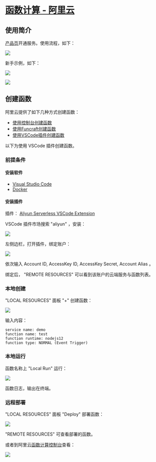 # [函数计算 - 阿里云](https://help.aliyun.com/product/50980.html)

## 使用简介

[产品页](https://www.aliyun.com/product/fc)开通服务。使用流程，如下：

![](images/flaw.png)

新手示例，如下：

![](images/guide_0.png)

![](images/guide_1.png)

## 创建函数

阿里云提供了如下几种方式创建函数：

* [使用控制台创建函数](https://help.aliyun.com/document_detail/51783.html)
* [使用Funcraft创建函数](https://help.aliyun.com/document_detail/155100.html)
* [使用VSCode插件创建函数](https://help.aliyun.com/document_detail/155679.html)

以下为使用 VSCode 插件创建函数。

### 前提条件

#### 安装软件

* [Visual Studio Code](https://code.visualstudio.com/)
* [Docker](https://docs.docker.com/get-docker/)

#### 安装插件

插件： [Aliyun Serverless VSCode Extension](https://github.com/alibaba/serverless-vscode/)

VSCode 插件市场搜索 "aliyun" ，安装：

![](images/code_aliyun_ext.png)

左侧边栏，打开插件，绑定账户：

![](images/code_aliyun_bind.png)

依次输入 Account ID, AccessKey ID, AccessKey Secret, Account Alias 。

绑定后， "REMOTE RESOURCES" 可以看到该账户的云端服务与函数列表。

### 本地创建

"LOCAL RESOURCES" 面板 "+" 创建函数：

![](images/code_fc_create.png)

输入内容：

    service name: demo
    function name: test
    function runtime: nodejs12
    function type: NORMAL (Event Trigger)

### 本地运行

函数名称上 "Local Run" 运行：

![](images/code_fc_run.png)

函数日志，输出在终端。

### 远程部署

"LOCAL RESOURCES" 面板 "Deploy" 部署函数：

![](images/code_fc_deploy.png)

"REMOTE RESOURCES" 可查看部署的函数。

或者到阿里云[函数计算控制台](https://fc.console.aliyun.com)查看：

![](images/demo_test.png)
